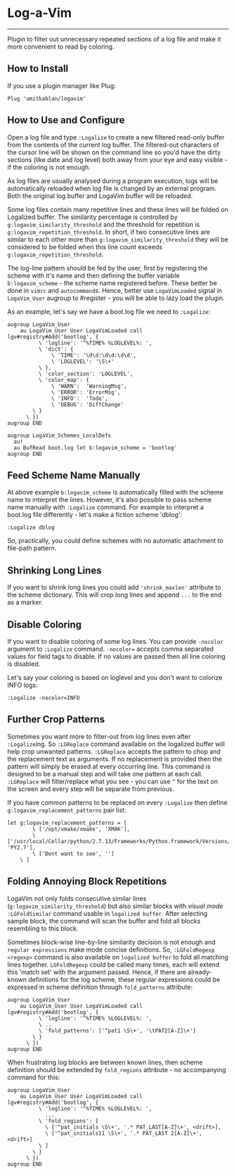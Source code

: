 # Log-a-Vim
-----------

Plugin to filter out unnecessary repeated sections of a log file and make it more convenient to read by coloring.

How to Install
--------------
If you use a plugin manager like Plug:
```vim
Plug 'umitkablan/logavim'
```

How to Use and Configure
------------------------
Open a log file and type `:Logalize` to create a new filtered read-only buffer from the contents of the current log buffer.
The filtered-out characters of the cursor line will be shown on the command line so you'd have the dirty sections (like date and log level) both away from your eye and easy visible - if the coloring is not enough.

As log files are usually analysed during a program execution, logs will be automatically reloaded when log file is changed by an external program. Both the original log buffer and LogaVim buffer will be reloaded.

Some log files contain many repetitive lines and these lines will be folded on Logalized buffer. The similarity percentage is controlled by `g:logavim_similarity_threshold` and the threshold for repetition is `g:logavim_repetition_threshold`. In short, if two consecutive lines are similar to each other more than `g:logavim_similarity_threshold` they will be considered to be folded when this line count exceeds `g:logavim_repetition_threshold`.

The log-line pattern should be fed by the user, first by registering the scheme with it's name and then defining the buffer variable `b:logavim_scheme` - the scheme name registered before. These better be done in `vimrc` and `autocommand`s. Hence, better use `LogaVimLoaded` signal in `LogaVim_User` augroup to #register - you will be able to lazy load the plugin.

As an example, let's say we have a boot.log file we need to `:Logalize`:

```vim
augroup LogaVim_User
    au LogaVim_User User LogaVimLoaded call lgv#registry#Add('bootlog', {
          \ 'logline': '^%TIME% %LOGLEVEL%: ',
          \ 'dict': {
              \ 'TIME': '\d\d:\d\d:\d\d',
              \ 'LOGLEVEL': '\S\+'
          \ },
          \ 'color_section': 'LOGLEVEL',
          \ 'color_map': {
              \ 'WARN':  'WarningMsg',
              \ 'ERROR': 'ErrorMsg',
              \ 'INFO':  'Todo',
              \ 'DEBUG': 'DiffChange'
        \ }
      \ })
augroup END

augroup LogaVim_Schemes_LocalDefs
  au!
  au BufRead boot.log let b:logavim_scheme = 'bootlog'
augroup END
```

Feed Scheme Name Manually
-------------------------
At above example `b:logavim_scheme` is automatically filled with the scheme name to interpret the lines. However, it's also possible to pass scheme name manually with `:Logalize` command. For example to interpret a boot.log file differently - let's make a fiction scheme 'dblog':
```vim
:Logalize dblog
```
So, practically, you could define schemes with no automatic attachment to file-path pattern.

Shrinking Long Lines
--------------------
If you want to shrink long lines you could add `'shrink_maxlen'` attribute to the scheme dictionary. This will crop long lines and append `...` to the end as a marker.

Disable Coloring
----------------
If you want to disable coloring of some log lines. You can provide `-nocolor` argument to `:Logalize` command. `-nocolor=` accepts comma separated values for field tags to disable. If no values are passed then all line coloring is disabled.

Let's say your coloring is based on loglevel and you don't want to colorize INFO logs:
```vim
:Logalize -nocolor=INFO
```

Further Crop Patterns
---------------------
Sometimes you want more to filter-out from log lines even after `:Logalize`ing. So `:LGReplace` command available on the logalized buffer will help crop unwanted patterns. `:LGReplace` accepts the pattern to chop and the replacement text as arguments. If no replacement is provided then the pattern will simply be erased at every occurring line. This command is designed to be a manual step and will take one pattern at each call. `:LGReplace` will filter/replace what you see - you can use `^` for the text on the screen and every step will be separate from previous.

If you have common patterns to be replaced on every `:Logalize` then define `g:logavim_replacement_patterns` pair list:
```vim
let g:logavim_replacement_patterns = [
        \ ['/opt/xmake/xmake', 'XMAK'],
        \ ['/usr/local/Cellar/python/2.7.13/Frameworks/Python.framework/Versions/2.7', 'PY2.7'],
        \ ['Dont want to see', '']
    \ ]
```

Folding Annoying Block Repetitions
----------------------------------
LogaVim not only folds consecutive similar lines (`g:logavim_similarity_threshold`) but also similar blocks with _visual mode_ `:LGFoldSimilar` command usable in `logalized buffer`. After selecting sample block, the command will scan the buffer and fold all blocks resembling to this block.

Sometimes block-wise line-by-line similarity decision is not enough and `regular expressions` make mode concise definitions. So, `:LGFoldRegexp <regexp>` command is also available on `logalized buffer` to fold all matching lines together. `LGFoldRegexp` could be called many times, each will extend this 'match set' with the argument passed. Hence, if there are already-known definitions for the log scheme, these regular expressions could be expressed in scheme definition through `fold_patterns` attribute:
```vim
augroup LogaVim_User
    au LogaVim_User User LogaVimLoaded call lgv#registry#Add('bootlog', {
          \ 'logline': '^%TIME% %LOGLEVEL%: ',
          \ ..
          \ 'fold_patterns': ['^pat1 \S\+', '\tPAT2[A-Z]\+']
        \ }
      \ })
augroup END
```

When frustrating log blocks are between known lines, then scheme definition should be extended by `fold_regions` attribute - no accompanying command for this:
```vim
augroup LogaVim_User
    au LogaVim_User User LogaVimLoaded call lgv#registry#Add('bootlog', {
          \ 'logline': '^%TIME% %LOGLEVEL%: ',
            ...
          \ 'fold_regions': [
            \ ['^pat_initials \S\+', '.* PAT_LAST[A-Z]\+', <drift>],
            \ ['^pat_initials11 \S\+', '.* PAT_LAST 2[A-Z]\+', <drift>]
          \ ]
        \ }
      \ })
augroup END
```

